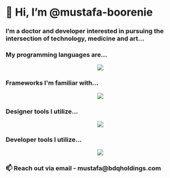 <h1>👋 Hi, I’m @mustafa-boorenie </h1>

<h3>I’m a doctor and developer interested in pursuing the intersection of technology, medicine and art...</h3>
  
<h3>My programming languages are...</h3>

<p align="center">
  <a href="https://skillicons.dev">
    <img src="https://skillicons.dev/icons?i=swift,py,js,html,css,rust"/>
  </a>
</p>

<h3>Frameworks I'm familiar with...</h3>

<p align="center">
  <a href="https://skillicons.dev">
    <img src="https://skillicons.dev/icons?i=react,nextjs,solidity,firebase,docker,aws,nodejs"/>
  </a>
</p>

<h3>Designer tools I utilize...</h3>

<p align="center">
  <a href="https://skillicons.dev">
    <img src="https://skillicons.dev/icons?i=blender,ps,ai,threejs,figma"/>
  </a>
</p>

<h3>Developer tools I utilize...</h3>
<p align="center">
  <a href="https://skillicons.dev">
    <img src="https://skillicons.dev/icons?i=androidstudio,git,netlify,npm,yarn"/>
  </a>
</p>

<h3> 📫 Reach out via  email - mustafa@bdqholdings.com </h3>

<!---
mustafa-boorenie/mustafa-boorenie is a ✨ special ✨ repository because its `README.md` (this file) appears on your GitHub profile.
You can click the Preview link to take a look at your changes.
--->
